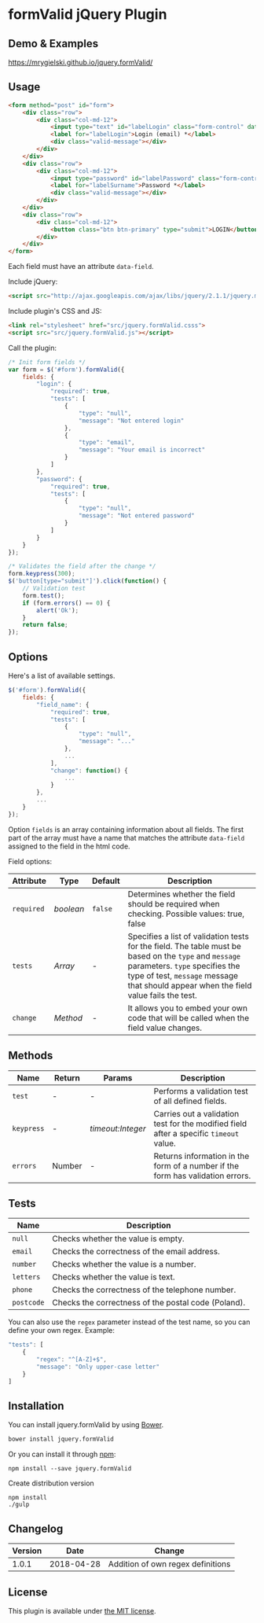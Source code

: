 # formValid jQuery Plugin

## Demo & Examples

<https://mrygielski.github.io/jquery.formValid/>

## Usage

```html
<form method="post" id="form">
	<div class="row">
		<div class="col-md-12">
			<input type="text" id="labelLogin" class="form-control" data-field="login">
			<label for="labelLogin">Login (email) *</label>
			<div class="valid-message"></div>
		</div>
	</div>
	<div class="row">
		<div class="col-md-12">
			<input type="password" id="labelPassword" class="form-control" data-field="password">
			<label for="labelSurname">Password *</label>
			<div class="valid-message"></div>
		</div>
	</div>
	<div class="row">
		<div class="col-md-12">
			<button class="btn btn-primary" type="submit">LOGIN</button>
		</div>
	</div>
</form>
```
Each field must have an attribute `data-field`.

Include jQuery:

```html
<script src="http://ajax.googleapis.com/ajax/libs/jquery/2.1.1/jquery.min.js"></script>
```

Include plugin's CSS and JS:

```html
<link rel="stylesheet" href="src/jquery.formValid.csss">
<script src="src/jquery.formValid.js"></script>
```

Call the plugin:

```javascript
/* Init form fields */
var form = $('#form').formValid({
	fields: {
		"login": {
			"required": true, 
			"tests": [
				{
					"type": "null", 
					"message": "Not entered login"
				},
				{
					"type": "email", 
					"message": "Your email is incorrect"
				}
			]
		},
		"password": {
			"required": true,
			"tests": [
				{
					"type": "null", 
					"message": "Not entered password"
				}
			]
		}
	}
});

/* Validates the field after the change */
form.keypress(300);
$('button[type="submit"]').click(function() {
	// Validation test 	
	form.test();
	if (form.errors() == 0) {
		alert('Ok');
	}
	return false;
});
```

## Options

Here's a list of available settings.

```javascript
$('#form').formValid({
    fields: {
        "field_name": {
            "required": true,
            "tests": [
                {
                    "type": "null",
                    "message": "..."
                },
                ...
            ],
            "change": function() {
                ...
            }
        },
        ...
    }
});
```
Option `fields` is an array containing information about all fields. The first part of the array must have a name that matches the attribute `data-field` assigned to the field in the html code.

Field options:

Attribute | Type | Default | Description
--- | --- | --- | ---
`required`| *boolean* | `false` | Determines whether the field should be required when checking. Possible values: true, false
`tests`| *Array* | - | Specifies a list of validation tests for the field. The table must be based on the `type` and `message` parameters. `type` specifies the type of test, `message` message that should appear when the field value fails the test.
`change`| *Method* | - | It allows you to embed your own code that will be called when the field value changes.

## Methods

Name            | Return             |  Params                | Description
---                        | ---            | ---                | ---
`test`| - | - | Performs a validation test of all defined fields.
`keypress`| - | *timeout:Integer* | Carries out a validation test for the modified field after a specific `timeout` value.
`errors`| Number | - | Returns information in the form of a number if the form has validation errors.


## Tests

Name            | Description
---               | ---
`null`| Checks whether the value is empty.
`email`| Checks the correctness of the email address.
`number`| Checks whether the value is a number.
`letters`| Checks whether the value is text.
`phone`| Checks the correctness of the telephone number.
`postcode`| Checks the correctness of the postal code (Poland).

You can also use the `regex` parameter instead of the test name, so you can define your own regex. Example:

```javascript
"tests": [
	{
		"regex": "^[A-Z]+$", 
		"message": "Only upper-case letter"
	}
]
```

## Installation

You can install jquery.formValid by using [Bower](http://bower.io/).

```bash
bower install jquery.formValid
```

Or you can install it through [npm](https://www.npmjs.com/):

```
npm install --save jquery.formValid
```

Create distribution version
```
npm install
./gulp
```

## Changelog

Version            | Date | Change
---               | --- | ---
1.0.1 |2018-04-28| Addition of own regex definitions 

## License

This plugin is available under [the MIT license](https://opensource.org/licenses/mit-license.php).